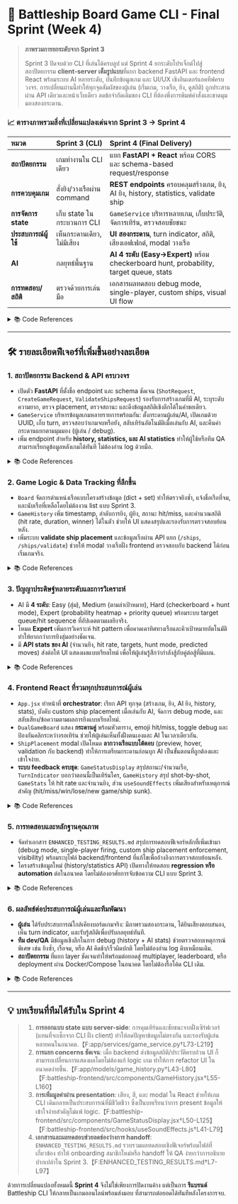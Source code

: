 

# 🚀 Battleship Board Game CLI - Final Sprint (Week 4)

> **ภาพรวมการยกระดับจาก Sprint 3**
>
> Sprint 3 ปิดจบด้วย CLI ที่เล่นได้ครบลูป แต่ Sprint 4 ยกระดับโปรเจ็กต์ไปสู่สถาปัตยกรรม **client-server เต็มรูปแบบ**ที่แยก backend FastAPI และ frontend React พร้อมระบบ AI หลายระดับ, บันทึกข้อมูลเกม และ UI/UX เชิงอินเตอร์แอคทีฟครบวงจร. การเปลี่ยนผ่านนี้ทำให้ทุกจุดสัมผัสของผู้เล่น (เริ่มเกม, วางเรือ, ยิง, ดูสถิติ) ถูกประสานผ่าน API เดียวและหน้าเว็บเดียว ลดข้อจำกัดเดิมของ CLI ที่ต้องพึ่งการพิมพ์คำสั่งและขาดมุมมองสองกระดาน.

### 📈 ตารางภาพรวมสิ่งที่เปลี่ยนแปลงเด่นจาก Sprint 3 → Sprint 4

| หมวด | Sprint 3 (CLI) | Sprint 4 (Final Delivery) |
| :--- | :--- | :--- |
| **สถาปัตยกรรม** | เกมทำงานใน CLI เดียว | แยก **FastAPI + React** พร้อม CORS และ schema-based request/response |
| **การควบคุมเกม** | สั่งยิง/วางเรือผ่าน command | **REST endpoints** ครอบคลุมสร้างเกม, ยิง, AI ยิง, history, statistics, validate ship |
| **การจัดการ state** | เก็บ state ในกระบวนการ CLI | `GameService` บริหารหลายเกม, เก็บประวัติ, จัดการเทิร์น, ตรวจสอบชัยชนะ |
| **ประสบการณ์ผู้ใช้**| เห็นกระดานเดียว, ไม่มีเสียง | **UI สองกระดาน**, turn indicator, สถิติ, เสียงเอฟเฟกต์, modal วางเรือ |
| **AI** | กลยุทธ์พื้นฐาน | **AI 4 ระดับ (Easy→Expert)** พร้อม checkerboard hunt, probability, target queue, stats |
| **การทดสอบ/สถิติ** | ตรวจด้วยการเล่นมือ | เอกสารผลทดสอบ debug mode, single-player, custom ships, visual UI flow |

<details>
<summary>📚 Code References</summary>
【F:app/main.py†L8-L154】【F:app/main.py†L40-L154】【F:app/services/game_service.py†L12-L325】【F:battleship-frontend/src/components/DualGameBoard.jsx†L40-L141】【F:battleship-frontend/src/hooks/useSoundEffects.js†L3-L85】【F:app/core/ai_opponent.py†L5-L358】【F:ENHANCED_TESTING_RESULTS.md†L1-L97】
</details>

---

## 🛠️ รายละเอียดฟีเจอร์ที่เพิ่มขึ้นอย่างละเอียด

### 1. สถาปัตยกรรม Backend & API ครบวงจร
- เปิดตัว **FastAPI** ที่ตั้งชื่อ endpoint และ schema ชัดเจน (`ShotRequest`, `CreateGameRequest`, `ValidateShipsRequest`) รองรับการสร้างเกมที่มี AI, ระบุระดับความยาก, ตรวจ placement, ตรวจสถานะ และดึงข้อมูลสถิติเชิงลึกได้ในคำขอเดียว.
- `GameService` บริหารข้อมูลเกมหลายรายการพร้อมกัน: ตั้งกระดานผู้เล่น/AI, เปิดเกมด้วย UUID, เก็บ turn, ตรวจสอบว่าเกมจบหรือยัง, สลับเทิร์นอัตโนมัติเมื่อเล่นกับ AI, และคืนค่ากระดานแยกตามมุมมอง (ผู้เล่น / debug).
- เพิ่ม endpoint สำหรับ **history, statistics, และ AI statistics** ทำให้ผู้ใช้หรือทีม QA สามารถเรียกดูข้อมูลหลังเกมได้ทันที ไม่ต้องอ่าน log ด้วยมือ.

<details>
<summary>📚 Code References</summary>
【F:app/main.py†L19-L154】【F:app/services/game_service.py†L12-L257】【F:app/main.py†L120-L154】【F:app/services/game_service.py†L283-L325】
</details>

### 2. Game Logic & Data Tracking ที่ลึกขึ้น
- `Board` จัดการตำแหน่งเรือแบบโครงสร้างข้อมูล (dict + set) ทำให้ตรวจยิงซ้ำ, แจ้งชื่อเรือที่จม, และนับเรือที่เหลือโดยไม่ต้องวน list แบบ Sprint 3.
- `GameHistory` เพิ่ม timestamp, ลำดับการยิง, ผู้ยิง, สถานะ hit/miss, และคำนวณสถิติ (hit rate, duration, winner) ได้ในตัว ช่วยให้ UI แสดงสรุปและรองรับการตรวจสอบย้อนหลัง.
- เพิ่มระบบ **validate ship placement** และข้อมูลเรือผ่าน API แยก (`/ships`, `/ships/validate`) ช่วยให้ modal วางเรือฝั่ง frontend ตรวจสอบกับ backend ได้ก่อนเริ่มเกมจริง.

<details>
<summary>📚 Code References</summary>
【F:app/models/board.py†L4-L220】【F:app/models/game_history.py†L4-L80】【F:app/main.py†L144-L154】【F:app/models/board.py†L162-L220】
</details>

### 3. ปัญญาประดิษฐ์หลายระดับและการวิเคราะห์
- AI มี **4 ระดับ**: Easy (สุ่ม), Medium (ตามล่าเป้าหมาย), Hard (checkerboard + hunt mode), Expert (probability heatmap + priority queue) พร้อมระบบ target queue/hit sequence ที่อัปเดตตามผลยิงจริง.
- โหมด **Expert** เพิ่มการวิเคราะห์ hit pattern เพื่อคาดเดาทิศทางเรือและคิวเป้าหมายอัตโนมัติ ทำให้ยากกว่าการยิงสุ่มอย่างชัดเจน.
- มี **API stats ของ AI** (จำนวนยิง, hit rate, targets, hunt mode, predicted moves) ส่งต่อให้ UI แสดงผลแบบเรียลไทม์ เพื่อให้ผู้เล่นรู้สึกว่ากำลังสู้กับคู่ต่อสู้ที่มีแผน.

<details>
<summary>📚 Code References</summary>
【F:app/core/ai_opponent.py†L5-L358】【F:app/core/ai_opponent.py†L200-L358】【F:app/services/game_service.py†L301-L312】【F:battleship-frontend/src/components/AIStats.jsx†L3-L180】
</details>

### 4. Frontend React ที่รวมทุกประสบการณ์ผู้เล่น
- `App.jsx` ทำหน้าที่ **orchestrator**: เรียก API ทุกจุด (สร้างเกม, ยิง, AI ยิง, history, stats), บังคับ custom ship placement เมื่อเล่นกับ AI, จัดการ debug mode, และสลับเสียง/ข้อความตามผลการยิงแบบเรียลไทม์.
- `DualGameBoard` แสดง **กระดานคู่** พร้อมหัวตาราง, emoji hit/miss, toggle debug และป้องกันคลิกระหว่างรอเทิร์น ช่วยให้ผู้เล่นเห็นทั้งฝั่งตนเองและ AI ในเวลาเดียวกัน.
- `ShipPlacement` modal เปิดโหมด **ลากวางเรือแบบโต้ตอบ** (preview, hover, validation กับ backend) ทำให้การเตรียมกระดานก่อนบุก AI เป็นขั้นตอนที่ถูกต้องและเข้าใจง่าย.
- **ระบบ feedback ครบชุด**: `GameStatusDisplay` สรุปสถานะ/จำนวนเรือ, `TurnIndicator` บอกว่าตอนนี้เป็นเทิร์นใคร, `GameHistory` สรุป shot-by-shot, `GameStats` ให้ hit rate และจำนวนยิง, ส่วน `useSoundEffects` เพิ่มเสียงสำหรับเหตุการณ์สำคัญ (hit/miss/win/lose/new game/ship sunk).

<details>
<summary>📚 Code References</summary>
【F:battleship-frontend/src/App.jsx†L15-L460】【F:battleship-frontend/src/components/DualGameBoard.jsx†L40-L141】【F:battleship-frontend/src/components/ShipPlacement.jsx†L6-L307】【F:battleship-frontend/src/components/GameStatusDisplay.jsx†L3-L125】【F:battleship-frontend/src/components/TurnIndicator.jsx†L3-L61】【F:battleship-frontend/src/components/GameHistory.jsx†L1-L160】【F:battleship-frontend/src/components/GameStats.jsx†L1-L47】【F:battleship-frontend/src/hooks/useSoundEffects.js†L3-L85】
</details>

### 5. การทดสอบและหลักฐานคุณภาพ
- จัดทำเอกสาร `ENHANCED_TESTING_RESULTS.md` สรุปการทดสอบฟีเจอร์หลักที่เพิ่มเข้ามา (debug mode, single-player firing, custom ship placement enforcement, visibility) พร้อมระบุไฟล์ backend/frontend ที่แก้ไขเพื่ออ้างอิงการตรวจสอบย้อนหลัง.
- โครงสร้างข้อมูลใหม่ (history/statistics API) เปิดทางให้ทดสอบ **regression หรือ automation** ต่อในอนาคต โดยไม่ต้องอาศัยการจับข้อความ CLI แบบ Sprint 3.

<details>
<summary>📚 Code References</summary>
【F:ENHANCED_TESTING_RESULTS.md†L1-L97】【F:app/services/game_service.py†L243-L312】【F:app/models/game_history.py†L43-L80】
</details>

### 6. ผลลัพธ์ต่อประสบการณ์ผู้เล่นและทีมพัฒนา
- **ผู้เล่น** ได้รับประสบการณ์ใกล้เคียงบอร์ดเกมจริง: มีภาพรวมสองกระดาน, ได้ยินเสียงตอบสนอง, เห็น turn indicator, และรับรู้สถิติเพื่อปรับกลยุทธ์ทันที.
- **ทีม dev/QA** มีข้อมูลเชิงลึกในการ debug (history + AI stats) ช่วยตรวจสอบเหตุการณ์พิเศษ เช่น ยิงซ้ำ, เรือจม, หรือ AI คิดช้า/เร็วผิดปกติ โดยไม่ต้องอ่าน log ดิบเหมือนเดิม.
- **สถาปัตยกรรม** ที่แยก layer ชัดเจนทำให้พร้อมต่อยอดสู่ multiplayer, leaderboard, หรือ deployment ผ่าน Docker/Compose ในอนาคต โดยไม่ต้องรื้อโค้ด CLI เดิม.

<details>
<summary>📚 Code References</summary>
【F:battleship-frontend/src/components/DualGameBoard.jsx†L111-L141】【F:battleship-frontend/src/hooks/useSoundEffects.js†L41-L79】【F:app/services/game_service.py†L116-L214】【F:battleship-frontend/src/components/AIStats.jsx†L64-L179】【F:app/main.py†L8-L154】【F:battleship-frontend/src/App.jsx†L283-L460】
</details>

---

## 💡 บทเรียนที่ทีมได้รับใน Sprint 4

> 1.  **การออกแบบ state แบบ server-side**: การคุมเทิร์นและชัยชนะจากฝั่งเซิร์ฟเวอร์ (แทนที่จะเช็กจาก CLI ฝั่ง client) ทำให้ลดปัญหาข้อมูลไม่ตรงกัน และรองรับผู้เล่นหลายคนในอนาคต.【F:app/services/game_service.py†L73-L219】
> 2.  **การแยก concerns ชัดเจน**: เมื่อ backend ส่งข้อมูลสถิติ/ประวัติครบถ้วน UI ก็สามารถเปลี่ยนการแสดงผลโดยไม่ต้องแก้ logic เกม ทำให้การ refactor UI ในอนาคตง่ายขึ้น.【F:app/models/game_history.py†L43-L80】【F:battleship-frontend/src/components/GameHistory.jsx†L55-L160】
> 3.  **การเพิ่มมูลค่าผ่าน presentation**: เสียง, สี, และ modal ใน React ช่วยให้เกม CLI เดิมกลายเป็นประสบการณ์ที่มีชีวิตชีวา ซึ่งเป็นบทเรียนว่าการ present ข้อมูลให้เข้าใจง่ายสำคัญไม่แพ้ logic.【F:battleship-frontend/src/components/GameStatusDisplay.jsx†L50-L125】【F:battleship-frontend/src/hooks/useSoundEffects.js†L41-L79】
> 4.  **เอกสารและผลทดสอบช่วยลดช่องว่างการ handoff**: `ENHANCED_TESTING_RESULTS.md` รวบรวมผลทดสอบเชิงฟีเจอร์พร้อมไฟล์ที่เกี่ยวข้อง ทำให้ onboarding สมาชิกใหม่หรือ handoff ให้ QA ง่ายกว่าการอธิบายปากเปล่าใน Sprint 3.【F:ENHANCED_TESTING_RESULTS.md†L7-L97】

ด้วยการเปลี่ยนแปลงทั้งหมดนี้ **Sprint 4** จึงไม่ใช่เพียงการปิดงานค้าง แต่เป็นการ **รีแบรนด์** Battleship CLI ให้กลายเป็นเกมออนไลน์พร้อมส่งมอบ ที่สามารถต่อยอดได้ทันทีหลังโครงการจบ.
